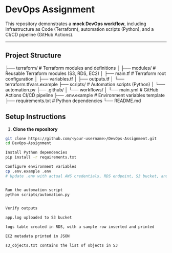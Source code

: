 # DevOps Assignment

This repository demonstrates a **mock DevOps workflow**, including Infrastructure as Code (Terraform), automation scripts (Python), and a CI/CD pipeline (GitHub Actions).

---

## Project Structure

├── terraform/ # Terraform modules and definitions
│ ├── modules/ # Reusable Terraform modules (S3, RDS, EC2)
│ ├── main.tf # Terraform root configuration
│ ├── variables.tf
│ ├── outputs.tf
│ └── terraform.tfvars.example
├── scripts/ # Automation scripts (Python)
│ └── automation.py
├── .github/
│ └── workflows/
│ └── main.yml # GitHub Actions CI/CD pipeline
├── .env.example # Environment variables template
├── requirements.txt # Python dependencies
└── README.md

## Setup Instructions

1. **Clone the repository**
```bash
git clone https://github.com/<your-username>/DevOps-Assignment.git
cd DevOps-Assignment

Install Python dependencies
pip install -r requirements.txt

Configure environment variables
cp .env.example .env
# Update .env with actual AWS credentials, RDS endpoint, S3 bucket, and EC2 private IP


Run the automation script
python scripts/automation.py


Verify outputs

app.log uploaded to S3 bucket

logs table created in RDS, with a sample row inserted and printed

EC2 metadata printed in JSON

s3_objects.txt contains the list of objects in S3
